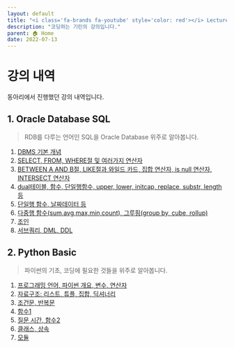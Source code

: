 ```yaml
---
layout: default
title: "<i class='fa-brands fa-youtube' style='color: red'></i> Lecture"
description: "코딩하는 기린의 강의입니다."
parent: 🏠 Home
date: 2022-07-13
---
```


# <i class='fa-brands fa-youtube' style='color: red'></i> 강의 내역
동아리에서 진행했던 강의 내역입니다.

## 1. Oracle Database SQL
> RDB를 다루는 언어인 SQL을 Oracle Database 위주로 알아봅니다.
1. [DBMS 기본 개념](https://youtu.be/VdRDkmWAqIs)
2. [SELECT, FROM, WHERE절 및 여러가지 연산자](https://youtu.be/KU5UIxwoVDM)
3. [BETWEEN A AND B절, LIKE절과 와일드 카드, 집합 연산자, is null 연산자, INTERSECT 연산자](https://youtu.be/9bWTaqNoiyE)
4. [dual테이블, 함수, 단일행함수, upper, lower, initcap, replace, substr, length 등](https://youtu.be/CKQLjdCWkcg)
5. [단일행 함수, 날짜데이터 등](https://youtu.be/BRq4qnxVUus)
6. [다중행 함수(sum,avg,max,min,count), 그루핑(group by, cube, rollup)](https://youtu.be/jtMAXgI6lD8)
7. [조인](https://youtu.be/0N-teAGs7ws)
8. [서브쿼리, DML, DDL](https://youtu.be/kYH3H9bRUsg)

## 2. Python Basic
> 파이썬의 기초, 코딩에 필요한 것들을 위주로 알아봅니다.
1. [프로그래밍 언어, 파이썬 개요, 변수, 연산자](https://youtu.be/mRayT_sftrs)
2. [자료구조: 리스트, 튜플, 집합, 딕셔너리](https://youtu.be/01nMP9wrCZE)
3. [조건문, 반복문](https://youtu.be/nDxAYHrwgro)
4. [함수1](https://youtu.be/tDn4fVZRqUU)
5. [질문 시간, 함수2](https://youtu.be/OjEgc6Zv4w0)
6. [클래스, 상속](https://youtu.be/iSibumOrwF8)
7. [모듈](https://youtu.be/fZGTIV3zXVY)

